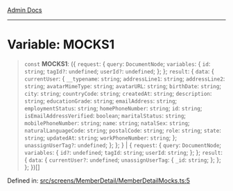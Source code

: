 [Admin Docs](/)

---

# Variable: MOCKS1

> `const` **MOCKS1**: (\{ `request`: \{ `query`: `DocumentNode`; `variables`: \{ `id`: `string`; `tagId?`: `undefined`; `userId?`: `undefined`; \}; \}; `result`: \{ `data`: \{ `currentUser`: \{ `__typename`: `string`; `addressLine1`: `string`; `addressLine2`: `string`; `avatarMimeType`: `string`; `avatarURL`: `string`; `birthDate`: `string`; `city`: `string`; `countryCode`: `string`; `createdAt`: `string`; `description`: `string`; `educationGrade`: `string`; `emailAddress`: `string`; `employmentStatus`: `string`; `homePhoneNumber`: `string`; `id`: `string`; `isEmailAddressVerified`: `boolean`; `maritalStatus`: `string`; `mobilePhoneNumber`: `string`; `name`: `string`; `natalSex`: `string`; `naturalLanguageCode`: `string`; `postalCode`: `string`; `role`: `string`; `state`: `string`; `updatedAt`: `string`; `workPhoneNumber`: `string`; \}; `unassignUserTag?`: `undefined`; \}; \}; \} \| \{ `request`: \{ `query`: `DocumentNode`; `variables`: \{ `id?`: `undefined`; `tagId`: `string`; `userId`: `string`; \}; \}; `result`: \{ `data`: \{ `currentUser?`: `undefined`; `unassignUserTag`: \{ `_id`: `string`; \}; \}; \}; \})[]

Defined in: [src/screens/MemberDetail/MemberDetailMocks.ts:5](https://github.com/PalisadoesFoundation/talawa-admin/blob/main/src/screens/MemberDetail/MemberDetailMocks.ts#L5)
